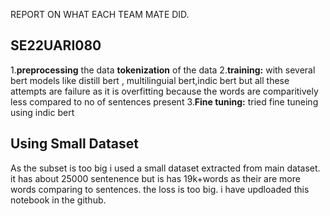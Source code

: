 REPORT ON WHAT EACH TEAM MATE DID.

## SE22UARI080

1.**preprocessing** the data
  **tokenization** of the data
2.**training:** with several bert models like distill bert , multilinguial bert,indic bert but all these attempts are failure as it is overfitting because the words are comparitively less compared to no of sentences present
3.**Fine tuning:** tried fine tuneing using indic bert 

## Using Small Dataset
As the subset is too big i used a small dataset extracted from main dataset.
it has about 25000 sentenence but is has 19k+words as their are more words comparing to sentences. the loss is too big.
i have updloaded this notebook in the github.


